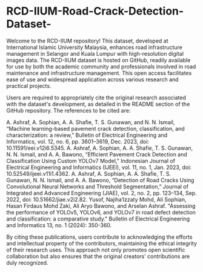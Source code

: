 # RCD-IIUM-Road-Crack-Detection-Dataset-
Welcome to the RCD-IIUM repository! This dataset, developed at International Islamic University Malaysia, enhances road infrastructure management in Selangor and Kuala Lumpur with high-resolution digital images data.
The RCD-IIUM dataset is hosted on GitHub, readily available for use by both the academic community and professionals involved in road maintenance and infrastructure management. This open access facilitates ease of use and widespread application across various research and practical projects.

Users are required to appropriately cite the original research associated with the dataset's development, as detailed in the README section of the GitHub repository. The references to be cited are:

A. Ashraf, A. Sophian, A. A. Shafie, T. S. Gunawan, and N. N. Ismail, “Machine learning-based pavement crack detection, classification, and characterization: a review,” Bulletin of Electrical Engineering and Informatics, vol. 12, no. 6, pp. 3601–3619, Dec. 2023, doi: 10.11591/eei.v12i6.5345.
A. Ashraf, A. Sophian, A. A. Shafie, T. S. Gunawan, N. N. Ismail, and A. A. Bawono, “Efficient Pavement Crack Detection and Classification Using Custom YOLOv7 Model,” Indonesian Journal of Electrical Engineering and Informatics (IJEEI), vol. 11, no. 1, Jan. 2023, doi: 10.52549/ijeei.v11i1.4362.
A. Ashraf, A. Sophian, A. A. Shafie, T. S. Gunawan, N. N. Ismail, and A. A. Bawono, “Detection of Road Cracks Using Convolutional Neural Networks and Threshold Segmentation,” Journal of Integrated and Advanced Engineering (JIAE), vol. 2, no. 2, pp. 123–134, Sep. 2022, doi: 10.51662/jiae.v2i2.82.
Yusof, Najiha‘Izzaty Mohd, Ali Sophian, Hasan Firdaus Mohd Zaki, Ali Aryo Bawono, and Arselan Ashraf. "Assessing the performance of YOLOv5, YOLOv6, and YOLOv7 in road defect detection and classification: a comparative study." Bulletin of Electrical Engineering and Informatics 13, no. 1 (2024): 350-360.

By citing these publications, users contribute to acknowledging the efforts and intellectual property of the contributors, maintaining the ethical integrity of their research uses. This approach not only promotes open scientific collaboration but also ensures that the original creators' contributions are duly recognized.

